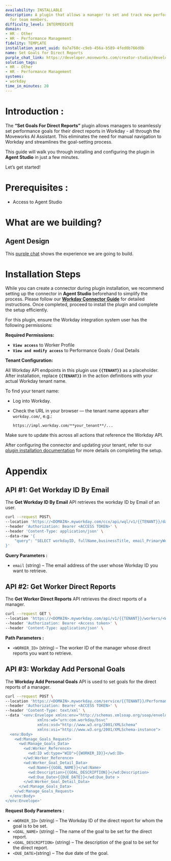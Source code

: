 ```yaml
---
availability: INSTALLABLE
description: A plugin that allows a manager to set and track new performance goals
  for team members.
difficulty_level: INTERMEDIATE
domain:
- HR - Other
- HR - Performance Management
fidelity: TEMPLATE
installation_asset_uuid: 0a7a760c-c9eb-456a-b589-4fed0b766d0b
name: Set Goals for Direct Reports
purple_chat_link: https://developer.moveworks.com/creator-studio/developer-tools/purple-chat/?conversation=%7B%22startTimestamp%22%3A%2211%3A43+AM%22%2C%22messages%22%3A%5B%7B%22role%22%3A%22user%22%2C%22parts%22%3A%5B%7B%22richText%22%3A%22%3Cp%3EI+need+to+set+performance+OKRs+for+Drew.%3Cbr%3E%3C%2Fp%3E%22%7D%5D%7D%2C%7B%22role%22%3A%22assistant%22%2C%22parts%22%3A%5B%7B%22richText%22%3A%22%3Cp%3EJust+to+clarify%2C+you%27re+referring+to+Drew+Downs%2C+your+report%2C+right%3F%3Cbr%3E%3Cbr%3EI+found+a+few+other+Drews+including%3Cbr%3E-+Drew+Smith%3Cbr%3E-+Drew+Ponce%3Cbr%3E-+Drew+Wei%3Cbr%3E%3C%2Fp%3E%22%7D%5D%7D%2C%7B%22role%22%3A%22user%22%2C%22parts%22%3A%5B%7B%22richText%22%3A%22%3Cp%3EYes%2C+I+want+to+set+a+goal+for+him+and+his+team+to+generate+3000+marketing+qualified+leads+this+half.%3Cbr%3E%3C%2Fp%3E%22%7D%5D%7D%2C%7B%22role%22%3A%22assistant%22%2C%22parts%22%3A%5B%7B%22richText%22%3A%22%3Cp%3EOkay%2C+I+can+update+his+OKRs+for+you.%3Cbr%3E%3C%2Fp%3E%22%7D%2C%7B%22richText%22%3A%22%3Cb%3E%3Cp%3EPlease+confirm+the+OKRs%3Cbr%3E%3C%2Fp%3E%3C%2Fb%3E%3Cbr%3E%3Cp%3E%3Cb%3EEmployee%3A+%3C%2Fb%3EDrew+Downs%3Cbr%3E%3Cb%3EOKR+Period%3C%2Fb%3E%3A+FY2026H1%3Cbr%3E%3Cb%3EObjective%3A+%3C%2Fb%3EIncrease+pipeline.%3Cbr%3E%3Cb%3EKey+Result%3A+%3C%2Fb%3EGenerate+3000+marketing+qualified+leads.%3Cbr%3E%3C%2Fp%3E%22%7D%2C%7B%22buttons%22%3A%5B%7B%22style%22%3A%22filled%22%2C%22buttonText%22%3A%22Add+OKR+to+Workday%22%7D%2C%7B%22style%22%3A%22outlined%22%2C%22buttonText%22%3A%22Edit+Details%22%7D%2C%7B%22style%22%3A%22outlined%22%2C%22buttonText%22%3A%22Cancel%22%7D%5D%7D%5D%7D%5D%7D
solution_tags:
- HR - Other
- HR - Performance Management
systems:
- workday
time_in_minutes: 20
---
```


# **Introduction :**

The **“Set Goals For Direct Reports”** plugin allows managers to seamlessly set performance goals for their direct reports in Workday - all through the Moveworks AI Assistant. This eliminates the need for manual navigation to Workday and streamlines the goal-setting process.

This guide will walk you through installing and configuring the plugin in **Agent Studio** in just a few minutes.

Let’s get started!

# Prerequisites :

- Access to Agent Studio

# What are we building?

## **Agent Design**

This [purple chat](https://marketplace.moveworks.com/purple-chat?conversation=%7B%22startTimestamp%22%3A%2211%3A43+AM%22%2C%22messages%22%3A%5B%7B%22role%22%3A%22user%22%2C%22parts%22%3A%5B%7B%22richText%22%3A%22%3Cp%3EI+need+to+set+performance+OKRs+for+Drew.%3Cbr%3E%3C%2Fp%3E%22%7D%5D%7D%2C%7B%22role%22%3A%22assistant%22%2C%22parts%22%3A%5B%7B%22richText%22%3A%22%3Cp%3EJust+to+clarify%2C+you%27re+referring+to+Drew+Downs%2C+your+report%2C+right%3F%3Cbr%3E%3Cbr%3EI+found+a+few+other+Drews+including%3Cbr%3E-+Drew+Smith%3Cbr%3E-+Drew+Ponce%3Cbr%3E-+Drew+Wei%3Cbr%3E%3C%2Fp%3E%22%7D%5D%7D%2C%7B%22role%22%3A%22user%22%2C%22parts%22%3A%5B%7B%22richText%22%3A%22%3Cp%3EYes%2C+I+want+to+set+a+goal+for+him+and+his+team+to+generate+3000+marketing+qualified+leads+this+half.%3Cbr%3E%3C%2Fp%3E%22%7D%5D%7D%2C%7B%22role%22%3A%22assistant%22%2C%22parts%22%3A%5B%7B%22richText%22%3A%22%3Cp%3EOkay%2C+I+can+update+his+OKRs+for+you.%3Cbr%3E%3C%2Fp%3E%22%7D%2C%7B%22richText%22%3A%22%3Cb%3E%3Cp%3EPlease+confirm+the+OKRs%3Cbr%3E%3C%2Fp%3E%3C%2Fb%3E%3Cbr%3E%3Cp%3E%3Cb%3EEmployee%3A+%3C%2Fb%3EDrew+Downs%3Cbr%3E%3Cb%3EOKR+Period%3C%2Fb%3E%3A+FY2026H1%3Cbr%3E%3Cb%3EObjective%3A+%3C%2Fb%3EIncrease+pipeline.%3Cbr%3E%3Cb%3EKey+Result%3A+%3C%2Fb%3EGenerate+3000+marketing+qualified+leads.%3Cbr%3E%3C%2Fp%3E%22%7D%2C%7B%22buttons%22%3A%5B%7B%22style%22%3A%22filled%22%2C%22buttonText%22%3A%22Add+OKR+to+Workday%22%7D%2C%7B%22style%22%3A%22outlined%22%2C%22buttonText%22%3A%22Edit+Details%22%7D%2C%7B%22style%22%3A%22outlined%22%2C%22buttonText%22%3A%22Cancel%22%7D%5D%7D%5D%7D%5D%7D) shows the experience we are going to build.

# **Installation Steps**

While you can create a connector during plugin installation, we recommend setting up the connector in **Agent Studio** beforehand to simplify the process. Please follow our [**Workday Connector Guide**](https://marketplace.moveworks.com/connectors/workday?hist=home%2Cbrws#how-to-implement) for detailed instructions. Once completed, proceed to install the plugin and complete the setup efficiently.

For this plugin, ensure the Workday integration system user has the following permissions:

**Required Permissions:**

- **`View access`** to Worker Profile
- **`View and modify access`** to Performance Goals / Goal Details

**Tenant Configuration:**

All Workday API endpoints in this plugin use **`{{TENANT}}`** as a placeholder. After installation, replace **`{{TENANT}}`** in the action definitions with your actual Workday tenant name.

To find your tenant name:

- Log into Workday.
- Check the URL in your browser — the tenant name appears after `workday.com/`, e.g.:
    
    `https://impl.workday.com/**your_tenant**/...`
    

Make sure to update this across all actions that reference the Workday API.

After configuring the connector and updating your tenant, refer to our [plugin installation documentation](https://help.moveworks.com/docs/ai-agent-marketplace-installation) for more details on completing the setup.

# **Appendix**

## API #1: Get Workday ID By Email

The **Get Workday ID By Email** API retrieves the workday ID by Email of an user.

```bash
curl --request POST\
--location 'https://<DOMAIN>.myworkday.com/ccx/api/wql/v1/{{TENANT}}/data' \
--header 'Authorization: Bearer <ACCESS TOKEN>' \
--header 'Content-Type: application/json' \
--data-raw '{
    "query": "SELECT workdayID, fullName,businessTitle, email_PrimaryWorkOrPrimaryHome as email ,employeeID FROM allWorkers WHERE email_PrimaryWorkOrPrimaryHome = '\''{{email}}'\''"
}'
```

**Query Parameters :**

- `email`  (string) – The email address of the user whose Workday ID you want to retrieve.

## API #2: Get Worker Direct Reports

The **Get Worker Direct Reports** API retrieves the direct reports of a manager.

```bash
curl --request GET \
--location 'https://<DOMAIN>.myworkday.com/api/v1/{{TENANT}}/workers/<WORKER_ID>/directReports' \
--header 'Authorization: Bearer <Access token>' \
--header 'Content-Type: application/json' \
```

**Path Parameters :**

- `<WORKER_ID>` (string) – The worker ID of the manager whose direct reports you want to retrieve.

## API #3: Workday Add Personal Goals

The **Workday Add Personal Goals** API is used to set goals for the direct reports of a manager.

```bash
curl --request POST \
--location 'https://<DOMAIN>.myworkday.com/service/{{TENANT}}/Performance_Management/v42.1' \
--header 'Authorization: Bearer <ACCESS TOKEN>' \
--header 'Content-Type: text/xml' \
--data '<env:Envelope xmlns:env="http://schemas.xmlsoap.org/soap/envelope/"
              xmlns:wd="urn:com.workday/bsvc"
              xmlns:xsd="http://www.w3.org/2001/XMLSchema"
              xmlns:xsi="http://www.w3.org/2001/XMLSchema-instance">
  <env:Body>
    <wd:Manage_Goals_Request>
      <wd:Manage_Goals_Data>
        <wd:Worker_Reference>
          <wd:ID wd:type="WID">{{WORKER_ID}}</wd:ID>
        </wd:Worker_Reference>
        <wd:Worker_Goal_Detail_Data>
          <wd:Name>{{GOAL_NAME}}</wd:Name>
          <wd:Description>{{GOAL_DESCRIPTION}}</wd:Description>
          <wd:Due_Date>{{DUE_DATE}}</wd:Due_Date >
        </wd:Worker_Goal_Detail_Data>
      </wd:Manage_Goals_Data>
    </wd:Manage_Goals_Request>
  </env:Body>
</env:Envelope>'
```

**Request Body Parameters :**

- `<WORKER_ID>` (string) – The Workday ID of the direct report for whom the goal is to be set.
- `<GOAL_NAME>` (string) – The name of the goal to be set for the direct report.
- `<GOAL_DESCRIPTION>` (string) – The description of the goal to be set for the direct report.
- `<DUE_DATE>`(string) – The due date of the goal.
